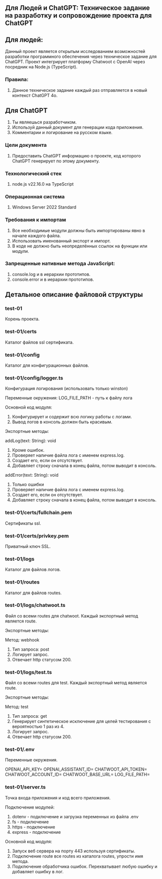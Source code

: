 ## Для Людей и ChatGPT: Техническое задание на разработку и сопровождение проекта для ChatGPT

## Для людей:
Данный проект является открытым исследованием возможностей разработки программного обеспечения через техническое задание для ChatGPT. Проект интегрирует платформу Chatwoot с OpenAI через посредник на Node.js (TypeScript).

### Правила:
1. Данное техническое задание каждый раз отправляется в новый контекст ChatGPT 4o.

## Для ChatGPT
1. Ты являешься разработчиком.
2. Используй данный документ для генерации кода приложения. 
3. Комментарии и логирование на русском языке.

### Цели документа 
1. Предоставить ChatGPT информацию о проекте, код которого ChatGPT генерирует по этому документу. 

### Технологический стек
1. node.js v22.16.0 на TypeScript

### Операционная система
1. Windows Server 2022 Standard

### Требования к импортам
1. Все необходимые модули должны быть импортированы явно в начале каждого файла.
2. Использовать именованный экспорт и импорт.
3. В коде не должно быть неопределённых ссылок на функции или модули.

### Запрещенные нативные метода JavaScript:
1. console.log и в иерархии прототипов.
2. console.error и в иерархии прототипов.

## Детальное описание файловой структуры

### test-01
Корень проекта.

### test-01/certs
Каталог файлов ssl сертификата.

### test-01/config
Каталог для конфигурационных файлов.

### test-01/config/logger.ts
Конфигурация логирования (использовать только winston)

Переменные окружения:
LOG_FILE_PATH - путь к файлу лога

Основной код модуля:
1. Конфигурирует и содержит всю логику работы с логами.
2. Вывод логов в консоль должен быть красивым.

Экспортные методы:

addLog(text: String): void
1. Кроме ошибок.
2. Проверяет наличие файла лога с именем express.log.
3. Создает его, если он отсутствует.
4. Добавляет строку сначала в конец файла, потом выводит в консоль.

addError(text: String): void
1. Только ошибки
2. Проверяет наличие файла лога с именем express.log.
3. Создает его, если он отсутствует.
4. Добавляет строку сначала в конец файла, потом выводит в консоль.

### test-01/certs/fullchain.pem
Сертификаты ssl.

### test-01/certs/privkey.pem
Приватный ключ SSL.

### test-01/logs
Каталог для файлов логов.

### test-01/routes
Каталог для файлов routes.

### test-01/logs/chatwoot.ts
Файл со всеми routes для chatwoot.
Каждый экспортный метод является route.

Экспортные методы:

Метод: webhook
1. Тип запроса: post
2. Логирует запрос.
3. Отвечает http статусом 200.

### test-01/logs/test.ts
Файл со всеми routes для test.
Каждый экспортный метод является route.

Экспортные методы:

Метод: test
1. Тип запроса: get
2. Генерирует синтетическое исключение для целей тестирования с вероятностью 1 раз из 4.
3. Логирует запрос.
4. Отвечает http статусом 200.

### test-01/.env
Переменные окружения.

OPENAI_API_KEY=
OPENAI_ASSISTANT_ID=
CHATWOOT_API_TOKEN=
CHATWOOT_ACCOUNT_ID=
CHATWOOT_BASE_URL=
LOG_FILE_PATH=

### test-01/server.ts
Точка входа приложения и код всего приложения.

Подключение модулей:
1. dotenv - подключение и загрузка переменных из файла .env
2. fs - подключение
3. https - подключение
4. express - подключение

Основной код модуля:
1. Запуск веб сервера на порту 443 используя сертификаты.
2. Подключение route все routes из каталога routes, упрости имя метода.
3. Подключение обработчика ошибок.
Перехватывает любую ошибку и добавляет ошибку в лог.

